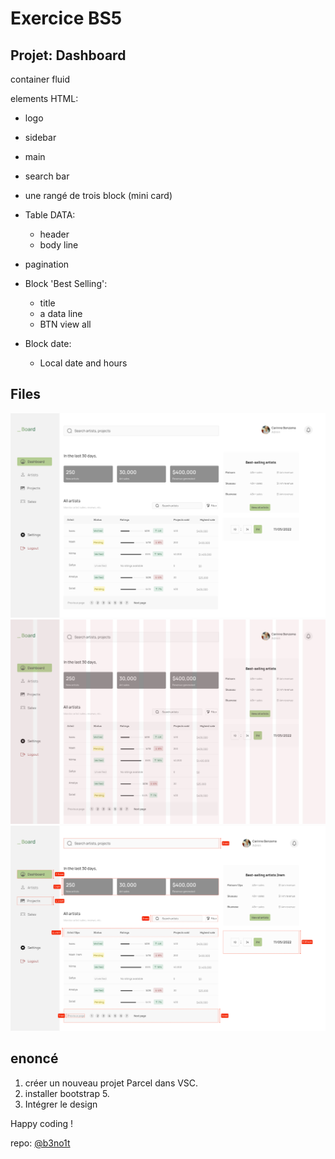 # Exercice BS5

## Projet: Dashboard

container fluid

elements HTML:

- logo
- sidebar
- main
- search bar
- une rangé de trois block (mini card)
- Table DATA:
  - header
  - body line

- pagination
- Block 'Best Selling':
  - title
  - a data line
  - BTN view all
- Block date:
  - Local date and hours

## Files

![design](img/admin-dashboard-design.jpg)
![columns](img/admin-dashboard-bs5.jpg)
![tech-spec](img/admin-dashboard-techSpec.jpg)

## enoncé

1. créer un nouveau projet Parcel dans VSC.
2. installer bootstrap 5.
3. Intégrer le design

Happy coding !

repo: [@b3no1t](https://github.com/b3no1t/examples/tree/main/parcel)

